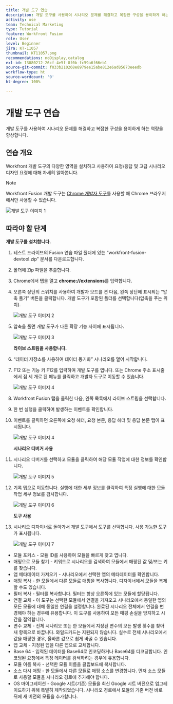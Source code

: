 ```yaml
---
title: 개발 도구 연습
description: 개발 도구를 사용하여 시나리오 문제를 해결하고 복잡한 구성을 용이하게 하는 역량을 향상합니다.
activity: use
team: Technical Marketing
type: Tutorial
feature: Workfront Fusion
role: User
level: Beginner
jira: KT-11057
thumbnail: KT11057.png
recommendations: noDisplay,catalog
exl-id: 13080212-26cf-4e5f-8f0b-fc59a6f66eb1
source-git-commit: f033b210268e8979ee15abe812e6ad85673eeedb
workflow-type: ht
source-wordcount: '0'
ht-degree: 100%

---
```


# 개발 도구 연습

개발 도구를 사용하여 시나리오 문제를 해결하고 복잡한 구성을 용이하게 하는 역량을 향상합니다.

## 연습 개요

Workfront 개발 도구의 다양한 영역을 설치하고 사용하여 요청/응답 및 고급 시나리오 디자인 요령에 대해 자세히 알아봅니다.

>[!NOTE]
>
>Workfront Fusion 개발 도구는 [Chrome 개발자 도구](https://developer.chrome.com/docs/devtools/)를 사용할 때 Chrome 브라우저에서만 사용할 수 있습니다.

![개발 도구 이미지 1](../12-exercises/assets/devtool-walkthrough-1.png)

## 따라야 할 단계

**개발 도구를 설치합니다.**

1. 테스트 드라이브의 Fusion 연습 파일 폴더에 있는 “workfront-fusion-devtool.zip” 문서를 다운로드합니다.
1. 폴더에 Zip 파일을 추출합니다.
1. Chrome에서 탭을 열고 **chrome://extensions**&#x200B;를 입력합니다.
1. 오른쪽 상단의 스위치를 사용하여 개발자 모드를 켠 다음, 왼쪽 상단에 표시되는 “압축 풀기” 버튼을 클릭합니다. 개발 도구가 포함된 폴더를 선택합니다(압축을 푸는 위치).

   ![개발 도구 이미지 2](../12-exercises/assets/devtool-walkthrough-2.png)

1. 압축을 풀면 개발 도구가 다른 확장 기능 사이에 표시됩니다.

   ![개발 도구 이미지 3](../12-exercises/assets/devtool-walkthrough-3.png)

   **라이브 스트림을 사용합니다.**

1. “데이터 저장소를 사용하여 데이터 동기화” 시나리오를 열어 시작합니다.
1. F12 또는 기능 키 F12를 입력하여 개발 도구를 엽니다. 또는 Chrome 주소 표시줄에서 점 세 개로 된 메뉴를 클릭하고 개발자 도구로 이동할 수 있습니다.

   ![개발 도구 이미지 4](../12-exercises/assets/navigate-to-devtools.png)

1. Workfront Fusion 탭을 클릭한 다음, 왼쪽 목록에서 라이브 스트림을 선택합니다.
1. 한 번 실행을 클릭하여 발생하는 이벤트를 확인합니다.
1. 이벤트를 클릭하면 오른쪽에 요청 헤더, 요청 본문, 응답 헤더 및 응답 본문 탭이 표시됩니다.

   ![개발 도구 이미지 4](../12-exercises/assets/devtool-walkthrough-4.png)

   **시나리오 디버거 사용**

1. 시나리오 디버거를 선택하고 모듈을 클릭하여 해당 모듈 작업에 대한 정보를 확인합니다.

   ![개발 도구 이미지 5](../12-exercises/assets/devtool-walkthrough-5.png)

1. 기록 탭으로 이동합니다. 실행에 대한 세부 정보를 클릭하여 특정 실행에 대한 모듈 작업 세부 정보를 검사합니다.

   ![개발 도구 이미지 6](../12-exercises/assets/devtool-walkthrough-6.png)

   **도구 사용**

1. 시나리오 디자이너로 돌아가서 개발 도구에서 도구를 선택합니다. 사용 가능한 도구가 표시됩니다.

   ![개발 도구 이미지 7](../12-exercises/assets/devtool-walkthrough-7.png)

+ 모듈 포커스 - 모듈 ID를 사용하여 모듈을 빠르게 찾고 엽니다.
+ 매핑으로 모듈 찾기 - 키워드로 시나리오를 검색하여 모듈에서 매핑된 값 및/또는 키를 찾습니다.
+ 앱 메타데이터 가져오기 - 시나리오에서 선택한 앱의 메타데이터를 확인합니다.
+ 매핑 복사 - 한 모듈에서 다른 모듈로 매핑을 복사합니다. 디자이너에서 모듈을 복제할 수도 있습니다.
+ 필터 복사 - 필터를 복사합니다. 필터는 항상 오른쪽에 있는 모듈에 할당됩니다.
+ 연결 교체 - 이 도구는 선택한 모듈에서 연결을 가져오고 시나리오에서 동일한 앱의 모든 모듈에 대해 동일한 연결을 설정합니다. 완료된 시나리오 전체에서 연결을 변경해야 하는 경우에 유용합니다. 이 도구를 사용하여 모든 매핑 손실을 방지하고 시간을 절약합니다.
+ 변수 교체 - 전체 시나리오 또는 한 모듈에서 지정된 변수의 모든 발생 횟수를 찾아 새 항목으로 바꿉니다. 와일드카드는 지원되지 않습니다. 실수로 전체 시나리오에서 값을 매핑한 경우, 올바른 값으로 쉽게 바꿀 수 있습니다.
+ 앱 교체 - 지정된 앱을 다른 앱으로 교체합니다.
+ Base 64 - 입력된 데이터를 Base64로 인코딩하거나 Base64를 디코딩합니다. 인코딩된 요청에서 특정 데이터를 검색하려는 경우에 유용합니다.
+ 모듈 이름 복사 - 선택한 모듈 이름을 클립보드에 복사합니다.
+ 소스 다시 매핑 - 한 모듈에서 다른 모듈로 매핑 소스를 변경합니다. 먼저 소스 모듈로 사용할 모듈을 시나리오 경로에 추가해야 합니다.
+ OS 마이그레이션 - Google 시트(기존) 모듈을 최신 Google 시트 버전으로 업그레이드하기 위해 특별히 제작되었습니다. 시나리오 경로에서 모듈의 기존 버전 바로 뒤에 새 버전의 모듈을 추가합니다.
